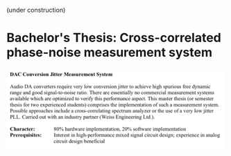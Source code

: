 (under construction)

# Bachelor's Thesis: Cross-correlated phase-noise measurement system 
 
![](/thema.png)
